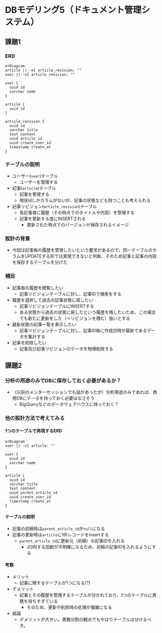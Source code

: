 # DBモデリング5（ドキュメント管理システム）
## 課題1

### ERD
```mermaid
erDiagram
article ||--o{ article_revision: ""
user ||--o{ article_revision: ""

user {
  uuid id
  varchar name
}

article {
  uuid id
}

article_revision {
  uuid id
  varchar title
  text content
  uuid article_id
  uuid create_user_id
  timestamp create_at
}

```

### テーブルの説明
- ユーザー(`user`)テーブル
  - ユーザーを管理する
- 記事(`article`)テーブル
  - 記事を管理する
  - 現状idしかカラムがないが、記事の状態なども持つことも考えられる
- 記事リビジョン(`article_revision`)テーブル
  - 各記事毎に履歴（その時点でのタイトルや内容）を管理する
  - 記事を更新する度にINSERTされる
    - 更新された時点でのバージョンが保存されるイメージ

### 設計の背景
- 今回は記事毎の履歴を管理したいという要求があるので、同一テーブルのカラムをUPDATEする形では実現できないと判断、そのため記事と記事の内容を保存するテーブルを分けた

### 補足
- 記事毎の履歴を閲覧したい
  - 記事リビジョンテーブルに対し、記事IDで検索をする
- 履歴を選択して過去の記事状態に戻したい
  - 記事リビジョンテーブルにINSERTする
  - ある状態から過去の状態に戻したという履歴を残したいため、この場合でも新たに更新をした（＝リビジョンを積む）扱いとする
- 最新状態の記事一覧を表示したい
  - 記事リビジョンテーブルに対し、記事ID毎に作成日時が最新であるデータを集計する
- 記事を削除したい
  - 記事及び記事リビジョンのデータを物理削除する


## 課題2
### 分析の用途のみでDBに保存しておく必要があるか？
- （以前のメンターセッションでも話があったが）分析用途のみであれば、商用DBにデータを持っておく必要はなさそう
  - BigQueryなどのデータウェアハウスに持っておく？

### 他の設計方法で考えてみる
#### 1つのテーブルで再現するERD

```mermaid
erDiagram
user ||--o{ article: ""

user {
  uuid id
  varchar name
}

article {
  uuid id
  varchar title
  text content
  uuid parent_article_id
  uuid create_user_id
  timestamp create_at
}

```

#### テーブルの説明
- 記事の初稿時は`parent_article_id`が`null`になる
- 記事の更新時は`article`に1件レコードをinsertする
  - `parent_article_id`に更新元（初稿）の記事IDを入れる
    - JOINする回数が不明確になるため、初稿の記事IDを入れるようにする

#### 考察
- メリット
  - 記事に関するテーブルが1つになる(?)
- デメリット
  - 記事とその履歴を管理するテーブルが分かれており、1つのテーブルに責務を持ちすぎている
    - そのため、更新や削除時の処理が複雑になる
- 結論
  - デメリットが大きい。責務分割の観点でもやはりテーブルは分けるべき。